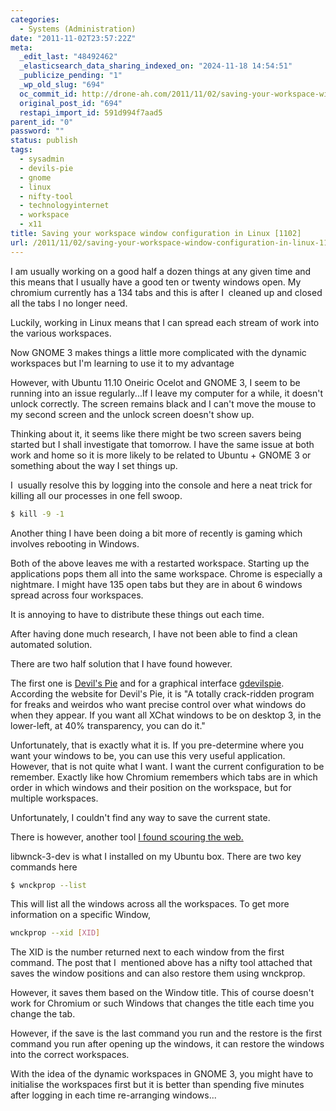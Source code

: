 ```yaml
---
categories:
  - Systems (Administration)
date: "2011-11-02T23:57:22Z"
meta:
  _edit_last: "48492462"
  _elasticsearch_data_sharing_indexed_on: "2024-11-18 14:54:51"
  _publicize_pending: "1"
  _wp_old_slug: "694"
  oc_commit_id: http://drone-ah.com/2011/11/02/saving-your-workspace-window-configuration-in-linux-1102/1320278245
  original_post_id: "694"
  restapi_import_id: 591d994f7aad5
parent_id: "0"
password: ""
status: publish
tags:
  - sysadmin
  - devils-pie
  - gnome
  - linux
  - nifty-tool
  - technologyinternet
  - workspace
  - x11
title: Saving your workspace window configuration in Linux [1102]
url: /2011/11/02/saving-your-workspace-window-configuration-in-linux-1102/
---
```


I am usually working on a good half a dozen things at any given time and this
means that I usually have a good ten or twenty windows open. My chromium
currently has a 134 tabs and this is after I  cleaned up and closed all the tabs
I no longer need.

Luckily, working in Linux means that I can spread each stream of work into the
various workspaces.

Now GNOME 3 makes things a little more complicated with the dynamic workspaces
but I'm learning to use it to my advantage

However, with Ubuntu 11.10 Oneiric Ocelot and GNOME 3, I seem to be running into
an issue regularly...If I leave my computer for a while, it doesn't unlock
correctly. The screen remains black and I can't move the mouse to my second
screen and the unlock screen doesn't show up.

<!--more-->

Thinking about it, it seems like there might be two screen savers being started
but I shall investigate that tomorrow. I have the same issue at both work and
home so it is more likely to be related to Ubuntu + GNOME 3 or something about
the way I set things up.

I  usually resolve this by logging into the console and here a neat trick for
killing all our processes in one fell swoop.

```bash
$ kill -9 -1
```

Another thing I have been doing a bit more of recently is gaming which involves
rebooting in Windows.

Both of the above leaves me with a restarted workspace. Starting up the
applications pops them all into the same workspace. Chrome is especially a
nightmare. I might have 135 open tabs but they are in about 6 windows spread
across four workspaces.

It is annoying to have to distribute these things out each time.

After having done much research, I have not been able to find a clean automated
solution.

There are two half solution that I have found however.

The first one is [Devil's Pie](http://live.gnome.org/DevilsPie "Devil's Pie")
and for a graphical interface
[gdevilspie](http://code.google.com/p/gdevilspie/ "gdevilspie"). According the
website for Devil's Pie, it is "A totally crack-ridden program for freaks and
weirdos who want precise control over what windows do when they appear. If you
want all XChat windows to be on desktop 3, in the lower-left, at 40%
transparency, you can do it."

Unfortunately, that is exactly what it is. If you pre-determine where you want
your windows to be, you can use this very useful application. However, that is
not quite what I want. I want the current configuration to be remember. Exactly
like how Chromium remembers which tabs are in which order in which windows and
their position on the workspace, but for multiple workspaces.

Unfortunately, I couldn't find any way to save the current state.

There is however, another tool
[I found scouring the web.](http://thialfihar.org/projects/window_position_session/ "Window Position Session")

[](http://thialfihar.org/projects/window_position_session/ "Window Position Session")libwnck-3-dev
is what I installed on my Ubuntu box. There are two key commands here

```bash
$ wnckprop --list
```

This will list all the windows across all the workspaces. To get more
information on a specific Window,

```bash
wnckprop --xid [XID]
```

The XID is the number returned next to each window from the first command. The
post that I  mentioned above has a nifty tool attached that saves the window
positions and can also restore them using wnckprop.

However, it saves them based on the Window title. This of course doesn't work
for Chromium or such Windows that changes the title each time you change the
tab.

However, if the save is the last command you run and the restore is the first
command you run after opening up the windows, it can restore the windows into
the correct workspaces.

With the idea of the dynamic workspaces in GNOME 3, you might have to initialise
the workspaces first but it is better than spending five minutes after logging
in each time re-arranging windows...
